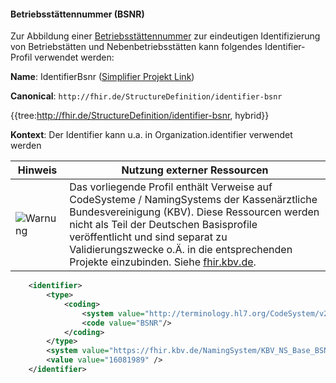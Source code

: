 #### Betriebsstättennummer (BSNR)

Zur Abbildung einer [Betriebsstättennummer](https://www.kbv.de/media/sp/Arztnummern_Richtlinie.pdf) zur eindeutigen Identifizierung von Betriebstätten und Nebenbetriebsstätten kann folgendes Identifier-Profil verwendet werden:

**Name**: IdentifierBsnr ([Simplifier Projekt Link](https://simplifier.net/resolve?canonical=http://fhir.de/StructureDefinition/identifier-bsnr&scope=de.basisprofil.r4@1.5.4))

**Canonical**: `http://fhir.de/StructureDefinition/identifier-bsnr`

{{tree:http://fhir.de/StructureDefinition/identifier-bsnr, hybrid}}

**Kontext**: Der Identifier kann u.a. in Organization.identifier verwendet werden

| Hinweis | Nutzung externer Ressourcen |
|---------|---------------------|
| ![Warnung](https://wiki.hl7.de/images/thumb/Attention_icon.svg/100px-Attention_icon.svg.png) | Das vorliegende Profil enthält Verweise auf CodeSysteme / NamingSystems der Kassenärztliche Bundesvereinigung (KBV). Diese Ressourcen werden nicht als Teil der Deutschen Basisprofile veröffentlicht und sind separat zu Validierungszwecke o.Ä. in die entsprechenden Projekte einzubinden. Siehe [fhir.kbv.de](fhir.kbv.de).|

```xml
    <identifier>
        <type>
            <coding>
                <system value="http://terminology.hl7.org/CodeSystem/v2-0203"/>
                <code value="BSNR"/>
            </coding>
        </type>
        <system value="https://fhir.kbv.de/NamingSystem/KBV_NS_Base_BSNR">
        <value value="16081989" />
    </identifier>
```